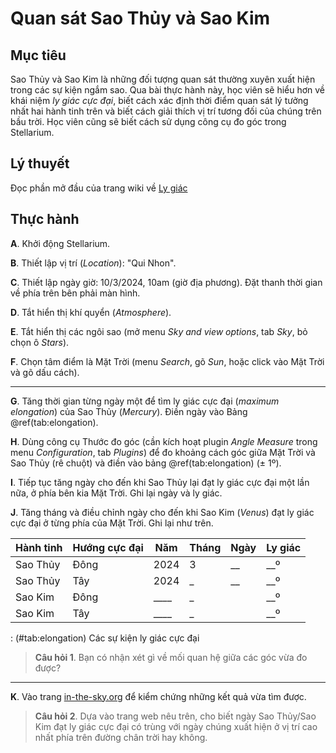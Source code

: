 # Quan sát Sao Thủy và Sao Kim

## Mục tiêu

Sao Thủy và Sao Kim là những đối tượng quan sát thường xuyên xuất hiện trong các sự kiện ngắm sao. Qua bài thực hành này, học viên sẽ hiểu hơn về khái niệm *ly giác cực đại*, biết cách xác định thời điểm quan sát lý tưởng nhất hai hành tinh trên và biết cách giải thích vị trí tương đối của chúng trên bầu trời. Học viên cũng sẽ biết cách sử dụng công cụ đo góc trong Stellarium.

## Lý thuyết

Đọc phần mở đầu của trang wiki về [Ly giác](https://vi.wikipedia.org/wiki/Ly_gi%C3%A1c_(thi%C3%AAn_v%C4%83n_h%E1%BB%8Dc))

## Thực hành

**A**. Khởi động Stellarium.

**B**. Thiết lập vị trí (_Location_): "Qui Nhon".

**C**. Thiết lập ngày giờ: 10/3/2024, 10am (giờ địa phương). Đặt thanh thời gian về phía trên bên phải màn hình.

**D**. Tắt hiển thị khí quyển (_Atmosphere_).

**E**. Tắt hiển thị các ngôi sao (mở menu *Sky and view options*, tab *Sky*, bỏ chọn ô *Stars*).

**F**. Chọn tâm điểm là Mặt Trời (menu *Search*, gõ *Sun*, hoặc click vào Mặt Trời và gõ dấu cách).

---

**G**. Tăng thời gian từng ngày một để tìm ly giác cực đại (*maximum elongation*) của Sao Thủy (*Mercury*). Điền ngày vào Bảng \@ref(tab:elongation).

**H**. Dùng công cụ Thước đo góc (cần kích hoạt plugin *Angle Measure* trong menu *Configuration*, tab *Plugins*) để đo khoảng cách góc giữa Mặt Trời và Sao Thủy (rê chuột) và điền vào bảng \@ref(tab:elongation) (± 1º).

**I**. Tiếp tục tăng ngày cho đến khi Sao Thủy lại đạt ly giác cực đại một lần nữa, ở phía bên kia Mặt Trời. Ghi lại ngày và ly giác.

**J**. Tăng tháng và điều chỉnh ngày cho đến khi Sao Kim (*Venus*) đạt ly giác cực đại ở từng phía của Mặt Trời. Ghi lại như trên.

| Hành tinh | Hướng cực đại | Năm | Tháng | Ngày | Ly giác |
| --- | ----- | --- | --- | --- | --- |
| Sao Thủy | Đông | 2024  | 3 | __ | __º |
| Sao Thủy | Tây | 2024  | _ | __ | __º |
| Sao Kim | Đông | ____  | _ | | __º |
| Sao Kim | Tây | ____  | _ | | __º |

: (\#tab:elongation) Các sự kiện ly giác cực đại

> **Câu hỏi 1**. Bạn có nhận xét gì về mối quan hệ giữa các góc vừa đo được?

---

**K**. Vào trang [in-the-sky.org](https://in-the-sky.org/newsindex.php?feed=innerplanets&year=2024&month=3&day=10&town=1568574) để kiểm chứng những kết quả vừa tìm được.

> **Câu hỏi 2**. Dựa vào trang web nêu trên, cho biết ngày Sao Thủy/Sao Kim đạt ly giác cực đại có trùng với ngày chúng xuất hiện ở vị trí cao nhất phía trên đường chân trời hay không.
